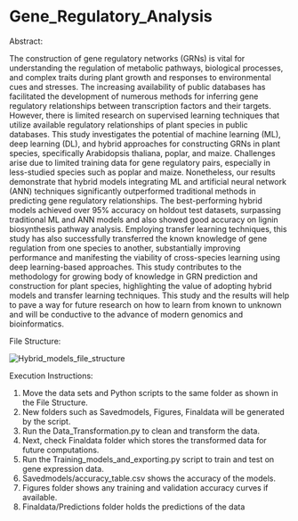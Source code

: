 # Gene_Regulatory_Analysis

Abstract:

The construction of gene regulatory networks (GRNs) is vital for understanding the regulation of metabolic pathways, biological processes, and complex traits during plant growth and responses to environmental cues and stresses. The increasing availability of public databases has facilitated the development of numerous methods for inferring gene regulatory relationships between transcription factors and their targets. However, there is limited research on supervised learning techniques that utilize available regulatory relationships of plant species in public databases.
This study investigates the potential of machine learning (ML), deep learning (DL), and hybrid approaches for constructing GRNs in plant species, specifically Arabidopsis thaliana, poplar, and maize. Challenges arise due to limited training data for gene regulatory pairs, especially in less-studied species such as poplar and maize. Nonetheless, our results demonstrate that hybrid models integrating ML and artificial neural network (ANN) techniques significantly outperformed traditional methods in predicting gene regulatory relationships. The best-performing hybrid models achieved over 95% accuracy on holdout test datasets, surpassing traditional ML and ANN models and also showed good accuracy on lignin biosynthesis pathway analysis.
Employing transfer learning techniques, this study has also successfully transferred the known knowledge of gene regulation from one species to another, substantially improving performance and manifesting the viability of cross-species learning using deep learning-based approaches. This study contributes to the methodology for growing body of knowledge in GRN prediction and construction for plant species, highlighting the value of adopting hybrid models and transfer learning techniques. This study and the results will help to pave a way for future research on how to learn from known to unknown and will be conductive to the advance of modern genomics and bioinformatics.

File Structure:

![Hybrid_models_file_structure](https://github.com/SaiTejaMummadi/Gene_Regulatory_Analysis/assets/31622112/0663858f-a726-4f51-9de3-ecd18b2142ab)



Execution Instructions:
1. Move the data sets and Python scripts to the same folder as shown in the File Structure.
2. New folders such as Savedmodels, Figures, Finaldata will be generated by the script.
3. Run the Data_Transformation.py to clean and transform the data.
4. Next, check Finaldata folder which stores the transformed data for future computations.
5. Run the Training_models_and_exporting.py script to train and test on gene expression data.
6. Savedmodels/accuracy_table.csv shows the accuracy of the models.
7. Figures folder shows any training and validation accuracy curves if available.
8. Finaldata/Predictions folder holds the predictions of the data
